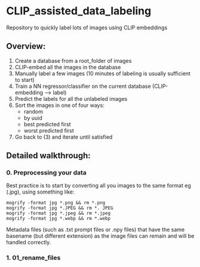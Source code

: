 # CLIP_assisted_data_labeling
Repository to quickly label lots of images using CLIP embeddings

## Overview:
1. Create a database from a root_folder of images
2. CLIP-embed all the images in the database
3. Manually label a few images (10 minutes of labeling is usually sufficient to start)
4. Train a NN regressor/classifier on the current database (CLIP-embedding --> label)
5. Predict the labels for all the unlabeled images
6. Sort the images in one of four ways:
    - random
    - by uuid
    - best predicted first
    - worst predicted first
7. Go back to (3) and iterate until satisfied


## Detailed walkthrough:

### 0. Preprocessing your data
Best practice is to start by converting all you images to the same format eg (.jpg), using something like:

```
mogrify -format jpg *.png && rm *.png
mogrify -format jpg *.JPEG && rm *. JPEG
mogrify -format jpg *.jpeg && rm *.jpeg
mogrify -format jpg *.webp && rm *.webp
```

Metadata files (such as .txt prompt files or .npy files) that have the same basename (but different extension) as the image files can remain and will be handled correctly.


### 1. 01_rename_files
